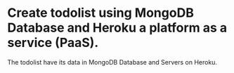 # Create todolist using MongoDB Database and Heroku a platform as a service (PaaS).
The todolist have its data in MongoDB Database and Servers on Heroku.

